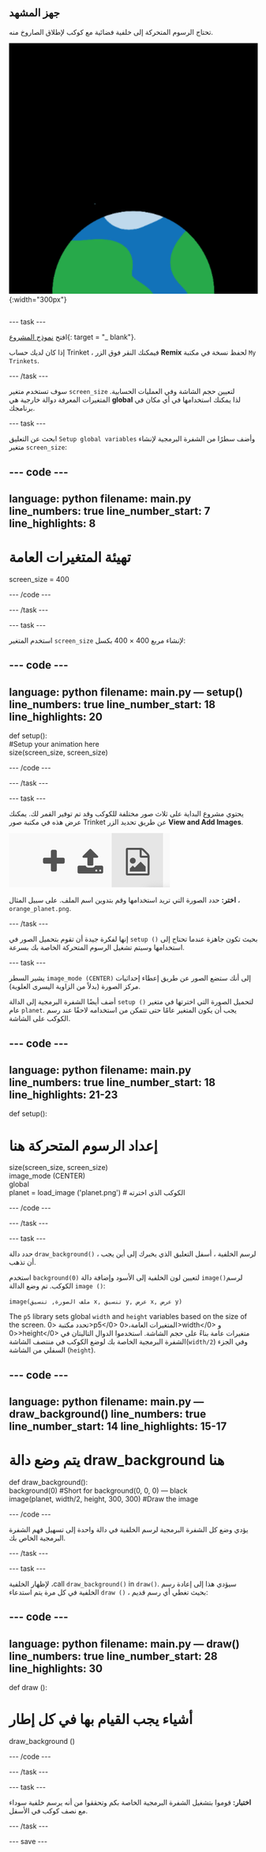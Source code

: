 ## جهز المشهد

<div style="display: flex; flex-wrap: wrap">
<div style="flex-basis: 200px; flex-grow: 1; margin-right: 15px;">
تحتاج الرسوم المتحركة إلى خلفية فضائية مع كوكب لإطلاق الصاروخ منه.
</div>
<div>

![كوكب على خلفية سوداء.](images/step_2.png){:width="300px"}

</div>
</div>

--- task ---

افتح [نموذج المشروع](https://trinket.io/python/f2199f5a8c){: target = "_ blank"}.

إذا كان لديك حساب Trinket ، فيمكنك النقر فوق الزر **Remix** لحفظ نسخة في مكتبة `My Trinkets`.

--- /task ---

سوف تستخدم متغير `screen_size` لتعيين حجم الشاشة وفي العمليات الحسابية. المتغيرات المعرفة دوالة خارجية هي **global** لذا يمكنك استخدامها في أي مكان في برنامجك.

--- task ---

ابحث عن التعليق `Setup global variables` وأضف سطرًا من الشفرة البرمجية لإنشاء متغير `screen_size`:

--- code ---
---
language: python filename: main.py line_numbers: true line_number_start: 7
line_highlights: 8
---

# تهيئة المتغيرات العامة
screen_size = 400

--- /code ---

--- /task ---

--- task ---

استخدم المتغير `screen_size` لإنشاء مربع 400 × 400 بكسل:

--- code ---
---
language: python filename: main.py — setup() line_numbers: true line_number_start: 18
line_highlights: 20
---

def setup():   
#Setup your animation here   
size(screen_size, screen_size)


--- /code ---

--- /task ---

--- task ---

يحتوي مشروع البداية على ثلاث صور مختلفة للكوكب وقد تم توفير القمر لك. يمكنك عرض هذه في مكتبة صور Trinket عن طريق تحديد الزر **View and Add Images**.

![رمز زائد ورمز تحميل ورمز صورة. يتم تمييز رمز الصورة.](images/trinket_image.png)

**اختر:** حدد الصورة التي تريد استخدامها وقم بتدوين اسم الملف. على سبيل المثال ، `orange_planet.png`.

--- /task ---

إنها لفكرة جيدة أن تقوم بتحميل الصور في `setup ()` بحيث تكون جاهزة عندما تحتاج إلى استخدامها وسيتم تشغيل الرسوم المتحركة الخاصة بك بسرعة.

--- task ---

يشير السطر `image_mode (CENTER)` إلى أنك ستضع الصور عن طريق إعطاء إحداثيات مركز الصورة (بدلاً من الزاوية اليسرى العلوية).

أضف أيضًا الشفرة البرمجية إلى الدالة `setup ()` لتحميل الصورة التي اخترتها في متغير عام `planet`. يجب أن يكون المتغير عامًا حتى تتمكن من استخدامه لاحقًا عند رسم الكوكب على الشاشة.

--- code ---
---
language: python filename: main.py line_numbers: true line_number_start: 18
line_highlights: 21-23
---

def setup():   
# إعداد الرسوم المتحركة هنا   
size(screen_size, screen_size)   
image_mode (CENTER)   
global   
planet = load_image ('planet.png') # الكوكب الذي اخترته


--- /code ---

--- /task ---

--- task ---

حدد دالة `draw_background()` ، لرسم الخلفية ، أسفل التعليق الذي يخبرك إلى أين يجب أن تذهب.

استخدم `background(0)` لتعيين لون الخلفية إلى الأسود وإضافة دالة `image()`لرسم الكوكب. تم وضع الدالة `image ()`:

`image(ملف الصورة, تنسيق x, تنسيق y, عرض x, عرض y)`

The `p5` library sets global `width` and `height` variables based on the size of the screen. تحدد مكتبة <0>p5</0> المتغيرات العامة،<0>width</0> و <0>height</0> متغيرات عامة بناءً على حجم الشاشة. استخدموا الدوال التاليتان في الشفرة البرمجية الخاصة بك لوضع الكوكب في منتصف الشاشة(`width/2`) وفي الجزء السفلي من الشاشة (`height`).

--- code ---
---
language: python filename: main.py — draw_background() line_numbers: true line_number_start: 14
line_highlights: 15-17
---

# يتم وضع دالة draw_background هنا
def draw_background():   
background(0) #Short for background(0, 0, 0) — black    
image(planet, width/2, height, 300, 300) #Draw the image


--- /code ---

يؤدي وضع كل الشفرة البرمجية لرسم الخلفية في دالة واحدة إلى تسهيل فهم الشفرة البرمجية الخاص بك.

--- /task ---

--- task ---

لإظهار الخلفية ،call `draw_background()` in `draw()`. سيؤدي هذا إلى إعادة رسم الخلفية في كل مرة يتم استدعاء `draw ()` ، بحيث تغطي أي رسم قديم:

--- code ---
---
language: python filename: main.py — draw() line_numbers: true line_number_start: 28
line_highlights: 30
---

def draw ():   
# أشياء يجب القيام بها في كل إطار    
draw_background ()

--- /code ---

--- /task ---

--- task ---

**اختبار:** قوموا بتشغيل الشفرة البرمجية الخاصة بكم وتحققوا من أنه يرسم خلفية سوداء مع نصف كوكب في الأسفل.

--- /task ---

--- save ---
